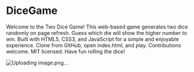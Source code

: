 # DiceGame


Welcome to the Two Dice Game! This web-based game generates two dice randomly on page refresh. Guess which die will show the higher number to win. Built with HTML5, CSS3, and JavaScript for a simple and enjoyable experience. Clone from GitHub, open index.html, and play. Contributions welcome. MIT licensed. Have fun rolling the dice!

![Uploading image.png…]()
